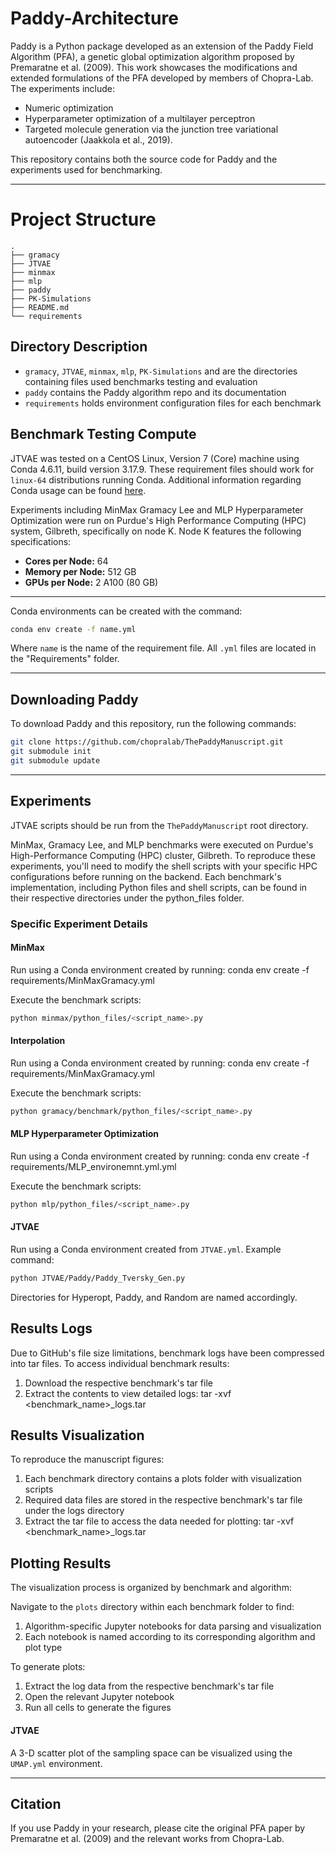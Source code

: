 # Paddy-Architecture

Paddy is a Python package developed as an extension of the Paddy Field Algorithm (PFA), a genetic global optimization algorithm proposed by Premaratne et al. (2009). This work showcases the modifications and extended formulations of the PFA developed by members of Chopra-Lab. The experiments include:
- Numeric optimization
- Hyperparameter optimization of a multilayer perceptron
- Targeted molecule generation via the junction tree variational autoencoder (Jaakkola et al., 2019).

This repository contains both the source code for Paddy and the experiments used for benchmarking.

---

# Project Structure
```
.
├── gramacy
├── JTVAE
├── minmax
├── mlp
├── paddy
├── PK-Simulations
├── README.md
└── requirements
```

## Directory Description

- `gramacy`, `JTVAE`, `minmax`, `mlp`, `PK-Simulations` and  are the directories containing files used benchmarks testing and evaluation
- `paddy` contains the Paddy algorithm repo and its documentation
- `requirements` holds environment configuration files for each benchmark

## Benchmark Testing Compute

JTVAE was tested on a CentOS Linux, Version 7 (Core) machine using Conda 4.6.11, build version 3.17.9. These requirement files should work for `linux-64` distributions running Conda. Additional information regarding Conda usage can be found [here](https://docs.conda.io/).

Experiments including MinMax Gramacy Lee and MLP Hyperparameter Optimization were run on Purdue's High Performance Computing (HPC) system, Gilbreth, specifically on node K. Node K features the following specifications:
- **Cores per Node:** 64
- **Memory per Node:** 512 GB
- **GPUs per Node:** 2 A100 (80 GB)
---


Conda environments can be created with the command:
```bash
conda env create -f name.yml
```
Where `name` is the name of the requirement file. All `.yml` files are located in the "Requirements" folder.

---

## Downloading Paddy

To download Paddy and this repository, run the following commands:
```bash
git clone https://github.com/chopralab/ThePaddyManuscript.git
git submodule init
git submodule update
```

---

## Experiments

JTVAE scripts should be run from the `ThePaddyManuscript` root directory.

MinMax, Gramacy Lee, and MLP benchmarks were executed on Purdue's High-Performance Computing (HPC) cluster, Gilbreth. To reproduce these experiments, you'll need to modify the shell scripts with your specific HPC configurations before running on the backend.
Each benchmark's implementation, including Python files and shell scripts, can be found in their respective directories under the python_files folder.

### Specific Experiment Details

#### MinMax
Run using a Conda environment created by running:
conda env create -f requirements/MinMaxGramacy.yml

Execute the benchmark scripts:
```bash
python minmax/python_files/<script_name>.py
```

#### Interpolation
Run using a Conda environment created by running: 
conda env create -f requirements/MinMaxGramacy.yml

Execute the benchmark scripts:
```bash
python gramacy/benchmark/python_files/<script_name>.py
```

#### MLP Hyperparameter Optimization
Run using a Conda environment created by running: 
conda env create -f requirements/MLP_environemnt.yml.yml

Execute the benchmark scripts:
```bash
python mlp/python_files/<script_name>.py
```

#### JTVAE
Run using a Conda environment created from `JTVAE.yml`. Example command:
```bash
python JTVAE/Paddy/Paddy_Tversky_Gen.py
```
Directories for Hyperopt, Paddy, and Random are named accordingly.

## Results Logs

Due to GitHub's file size limitations, benchmark logs have been compressed into tar files. To access individual benchmark results:

1. Download the respective benchmark's tar file
2. Extract the contents to view detailed logs:
tar -xvf <benchmark_name>_logs.tar


## Results Visualization

To reproduce the manuscript figures:

1. Each benchmark directory contains a plots folder with visualization scripts
2. Required data files are stored in the respective benchmark's tar file under the logs directory
3. Extract the tar file to access the data needed for plotting:
tar -xvf <benchmark_name>_logs.tar

## Plotting Results
The visualization process is organized by benchmark and algorithm:

Navigate to the `plots` directory within each benchmark folder to find:

1. Algorithm-specific Jupyter notebooks for data parsing and visualization
2. Each notebook is named according to its corresponding algorithm and plot type

To generate plots:

1. Extract the log data from the respective benchmark's tar file
2. Open the relevant Jupyter notebook
3. Run all cells to generate the figures

#### JTVAE
A 3-D scatter plot of the sampling space can be visualized using the `UMAP.yml` environment.

---

## Citation

If you use Paddy in your research, please cite the original PFA paper by Premaratne et al. (2009) and the relevant works from Chopra-Lab.
